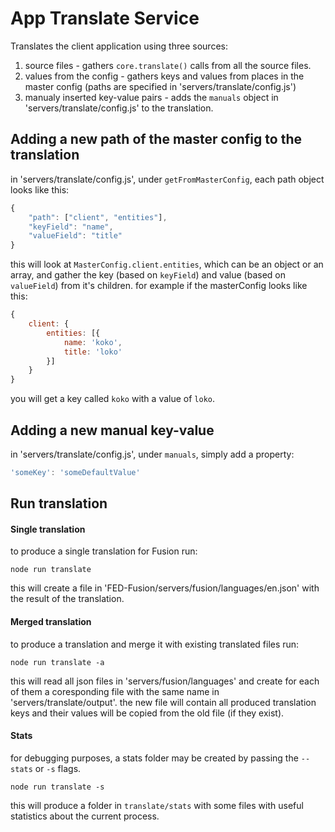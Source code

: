 #  App Translate Service

Translates the client application using three sources:

1. source files - gathers `core.translate()` calls from all the source files.
2. values from the config - gathers keys and values from places in the master config (paths are specified in 'servers/translate/config.js')
3. manualy inserted key-value pairs - adds the `manuals` object in 'servers/translate/config.js' to the translation.

## Adding a new path of the master config to the translation

in 'servers/translate/config.js', under `getFromMasterConfig`, each path object looks like this:

```js
{
    "path": ["client", "entities"],
    "keyField": "name",
    "valueField": "title"
}
```

this will look at `MasterConfig.client.entities`, which can be an object or an array,
and gather the key (based on `keyField`) and value (based on `valueField`) from it's children.
for example if the masterConfig looks like this:

```js
{
    client: {
        entities: [{
            name: 'koko',
            title: 'loko'
        }]
    }
}
```
you will get a key called `koko` with a value of `loko`.

## Adding a new manual key-value

in 'servers/translate/config.js', under `manuals`, simply add a property:

```js
'someKey': 'someDefaultValue'
```

## Run translation

#### Single translation

to produce a single translation for Fusion run:
```
node run translate
```
this will create a file in 'FED-Fusion/servers/fusion/languages/en.json' with the result of the translation.

#### Merged translation

to produce a translation and merge it with existing translated files run:
```
node run translate -a
```
this will read all json files in 'servers/fusion/languages' and create for each of them a coresponding file with the same name
in 'servers/translate/output'. the new file will contain all produced translation keys and their values will be copied
from the old file (if they exist).

#### Stats

for debugging purposes, a stats folder may be created by passing the `--stats` or `-s` flags.
```
node run translate -s
```

this will produce a folder in `translate/stats` with some files with useful statistics about the current process.